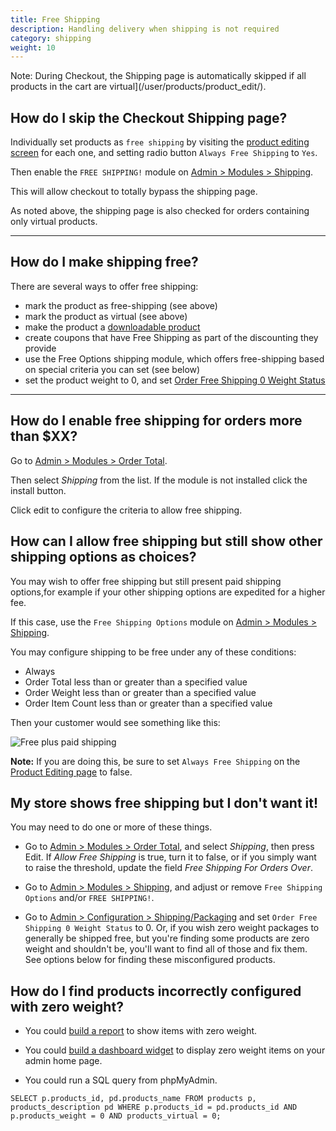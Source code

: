 ```yaml
---
title: Free Shipping
description: Handling delivery when shipping is not required
category: shipping 
weight: 10
---
```


Note: During Checkout, the Shipping page is automatically skipped if all products in the cart are virtual](/user/products/product_edit/).  

## How do I skip the Checkout Shipping page? 

Individually set products as `free shipping` by visiting the [product editing screen](/user/products/product_edit/) for each one, and setting radio button `Always Free Shipping` to `Yes`. 

Then enable the `FREE SHIPPING!` module on [Admin > Modules > Shipping](/user/admin_pages/modules/shipping/). 

This will allow checkout to totally bypass the shipping page.

As noted above, the shipping page is also checked for orders containing only virtual products. 

---

## How do I make shipping free?

There are several ways to offer free shipping: 

- mark the product as free-shipping (see above)
- mark the product as virtual (see above)
- make the product a [downloadable product](/user/products/downloadable/)
- create coupons that have Free Shipping as part of the discounting they provide
- use the Free Options shipping module, which offers free-shipping based on special criteria you can set (see below)
- set the product weight to 0, and set [Order Free Shipping 0 Weight Status](/user/admin_pages/configuration/configuration_shippingpackaging/#order_free_shipping_0_weight_status) 

--- 

## How do I enable free shipping for orders more than $XX?

Go to [Admin > Modules > Order Total](/user/admin_pages/modules/order_total/).

Then select *Shipping* from the list. 
If the module is not installed click the install button. 

Click edit to configure the criteria to allow free shipping.

## How can I allow free shipping but still show other shipping options as choices?

You may wish to offer free shipping but still present paid shipping options,for example if your other shipping options are expedited for a higher fee.

If this case, use the `Free Shipping Options` module on [Admin > Modules > Shipping](/user/admin_pages/modules/shipping/). 

You may configure shipping to be free under any of these conditions: 

- Always 
- Order Total less than or greater than a specified value 
- Order Weight less than or greater than a specified value 
- Order Item Count less than or greater than a specified value

Then your customer would see something like this: 

![Free plus paid shipping](/images/free_plus_shipping.png)

**Note:** If you are doing this, be sure to set `Always Free Shipping` on the [Product Editing page](/user/products/product_edit/) to false. 

## My store shows free shipping but I don't want it! 

You may need to do one or more of these things. 

- Go to [Admin > Modules > Order Total](/user/admin_pages/modules/order_total/), and select *Shipping*, then press Edit.   If *Allow Free Shipping* is true, turn it to false, or if you simply want to raise the  threshold, update the field *Free Shipping For Orders Over*. 

- Go to [Admin > Modules > Shipping](/user/admin_pages/modules/shipping/), and adjust or remove `Free Shipping Options` and/or `FREE SHIPPING!`. 
 
- Go to [Admin > Configuration > Shipping/Packaging](/user/admin_pages/configuration/configuration_shippingpackaging) and set `Order Free Shipping 0 Weight Status` to 0.  Or, if you wish zero weight packages to generally be shipped free, but you're finding some products are zero weight and shouldn't be, you'll want to find all of those and fix them.  See options below for finding these misconfigured products. 

## How do I find products incorrectly configured with zero weight? 

- You could [build a report](/dev/code/reports/) to show items with zero weight. 
- You could [build a dashboard widget](/dev/code/widget/) to display zero weight items on your admin home page.
 
- You could run a SQL query from phpMyAdmin.  
```
SELECT p.products_id, pd.products_name FROM products p, products_description pd WHERE p.products_id = pd.products_id AND p.products_weight = 0 AND products_virtual = 0; 
```

